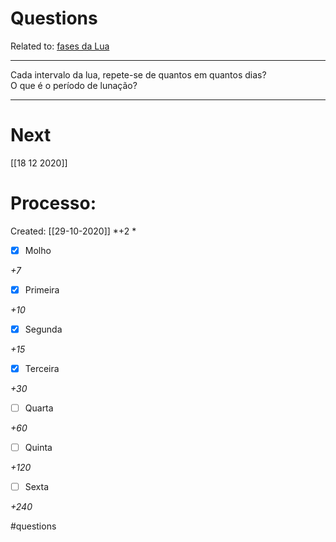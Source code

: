 # Questions
Related to: [fases da Lua](fases%20da%20Lua.md)

---

Cada intervalo da lua, repete-se de quantos em quantos dias?  
O que é o período de lunação?   

---
# Next
[[18 12 2020]]
# Processo:
Created: [[29-10-2020]]
*+2 *
- [x] Molho  

*+7* 

- [x] Primeira 

*+10* 

- [x] Segunda

*+15* 

- [x] Terceira 

*+30* 

- [ ] Quarta 

*+60* 

- [ ] Quinta 

*+120* 

- [ ] Sexta 

*+240* 


#questions